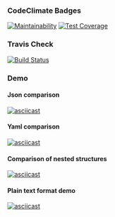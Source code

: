 <h3>CodeClimate Badges</h3>

[![Maintainability](https://api.codeclimate.com/v1/badges/95b4136a63034cb354ee/maintainability)](https://codeclimate.com/github/whitehamster26/python-project-lvl2/maintainability) [![Test Coverage](https://api.codeclimate.com/v1/badges/95b4136a63034cb354ee/test_coverage)](https://codeclimate.com/github/whitehamster26/python-project-lvl2/test_coverage)

<h3>Travis Check</h3>

[![Build Status](https://travis-ci.org/whitehamster26/python-project-lvl2.svg?branch=master)](https://travis-ci.org/whitehamster26/python-project-lvl2)

<h3>Demo</h3>

<h4>Json comparison</h4>

[![asciicast](https://asciinema.org/a/xyYxx7vzB43SnRGfR0XZZTbyQ.svg)](https://asciinema.org/a/xyYxx7vzB43SnRGfR0XZZTbyQ)

<h4>Yaml comparison</h4>

[![asciicast](https://asciinema.org/a/nWE8DUCD65IK838nGawiJznVM.svg)](https://asciinema.org/a/nWE8DUCD65IK838nGawiJznVM)

<h4>Comparison of nested structures</h4>

[![asciicast](https://asciinema.org/a/m9ifVQ6qxjAJjUFyc3jl7AjnG.svg)](https://asciinema.org/a/m9ifVQ6qxjAJjUFyc3jl7AjnG)

<h4>Plain text format demo</h4>

[![asciicast](https://asciinema.org/a/nqySFLZ6i4mdFbvpS9uCXXiRq.svg)](https://asciinema.org/a/nqySFLZ6i4mdFbvpS9uCXXiRq)